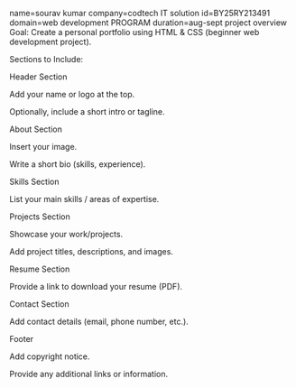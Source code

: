 name=sourav kumar
company=codtech IT solution
id=BY25RY213491
domain=web development
PROGRAM duration=aug-sept
project overview
Goal: Create a personal portfolio using HTML & CSS (beginner web development project).

Sections to Include:

Header Section

Add your name or logo at the top.

Optionally, include a short intro or tagline.

About Section

Insert your image.

Write a short bio (skills, experience).

Skills Section

List your main skills / areas of expertise.

Projects Section

Showcase your work/projects.

Add project titles, descriptions, and images.

Resume Section

Provide a link to download your resume (PDF).

Contact Section

Add contact details (email, phone number, etc.).

Footer

Add copyright notice.

Provide any additional links or information.
